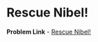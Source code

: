 # Rescue Nibel!

**Problem Link** - [Rescue Nibel!](https://codeforces.com/problemset/problem/1420/D)